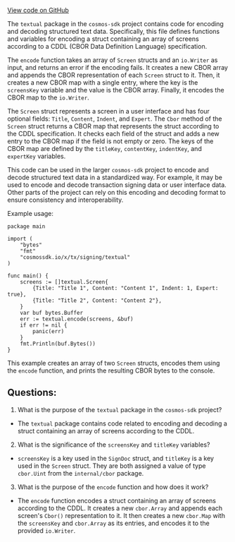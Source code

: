 [View code on GitHub](https://github.com/cosmos/cosmos-sdk.git/x/tx/signing/textual/encode.go)

The `textual` package in the `cosmos-sdk` project contains code for encoding and decoding structured text data. Specifically, this file defines functions and variables for encoding a struct containing an array of screens according to a CDDL (CBOR Data Definition Language) specification. 

The `encode` function takes an array of `Screen` structs and an `io.Writer` as input, and returns an error if the encoding fails. It creates a new CBOR array and appends the CBOR representation of each `Screen` struct to it. Then, it creates a new CBOR map with a single entry, where the key is the `screensKey` variable and the value is the CBOR array. Finally, it encodes the CBOR map to the `io.Writer`.

The `Screen` struct represents a screen in a user interface and has four optional fields: `Title`, `Content`, `Indent`, and `Expert`. The `Cbor` method of the `Screen` struct returns a CBOR map that represents the struct according to the CDDL specification. It checks each field of the struct and adds a new entry to the CBOR map if the field is not empty or zero. The keys of the CBOR map are defined by the `titleKey`, `contentKey`, `indentKey`, and `expertKey` variables.

This code can be used in the larger `cosmos-sdk` project to encode and decode structured text data in a standardized way. For example, it may be used to encode and decode transaction signing data or user interface data. Other parts of the project can rely on this encoding and decoding format to ensure consistency and interoperability. 

Example usage:

```
package main

import (
	"bytes"
	"fmt"
	"cosmossdk.io/x/tx/signing/textual"
)

func main() {
	screens := []textual.Screen{
		{Title: "Title 1", Content: "Content 1", Indent: 1, Expert: true},
		{Title: "Title 2", Content: "Content 2"},
	}
	var buf bytes.Buffer
	err := textual.encode(screens, &buf)
	if err != nil {
		panic(err)
	}
	fmt.Println(buf.Bytes())
}
```

This example creates an array of two `Screen` structs, encodes them using the `encode` function, and prints the resulting CBOR bytes to the console.
## Questions: 
 1. What is the purpose of the `textual` package in the `cosmos-sdk` project?
- The `textual` package contains code related to encoding and decoding a struct containing an array of screens according to the CDDL.

2. What is the significance of the `screensKey` and `titleKey` variables?
- `screensKey` is a key used in the `SignDoc` struct, and `titleKey` is a key used in the `Screen` struct. They are both assigned a value of type `cbor.Uint` from the `internal/cbor` package.
 
3. What is the purpose of the `encode` function and how does it work?
- The `encode` function encodes a struct containing an array of screens according to the CDDL. It creates a new `cbor.Array` and appends each screen's `Cbor()` representation to it. It then creates a new `cbor.Map` with the `screensKey` and `cbor.Array` as its entries, and encodes it to the provided `io.Writer`.